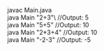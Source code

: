 javac Main.java\
java Main "2+3"\ //Output: 5\
java Main "5+5" //Output: 10\
java Main "2*3+4" //Output: 10\
java Main "-2-3" //Output: -5